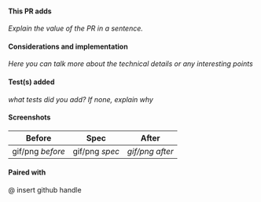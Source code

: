 #### This PR adds

_Explain the value of the PR in a sentence._

#### Considerations and implementation

_Here you can talk more about the technical details or any interesting points_

#### Test(s) added 

 _what tests did you add? If none, explain why_ 

#### Screenshots

| Before | Spec  | After |
| ------ | ----- | ----- |
| gif/png _before_ | gif/png _spec_ | _gif/png after_ |

#### Paired with 

@ insert github handle
